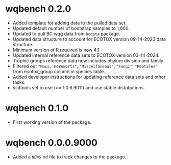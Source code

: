 <!-- NEWS.md is maintained by https://fledge.cynkra.com, contributors should not edit this file -->

# wqbench 0.2.0

- Added template for adding data to the pulled data set.
- Updated default number of bootstrap samples to 1,000.
- Updated to pull BC wqg data from `bcdata` package.
- Updated data structure to account for ECOTOX version 09-14-2023 data structure.
- Minimum version of R required is now 4.1.
- Updated internal reference data sets to ECOTOX version 03-14-2024. 
- Trophic groups reference data how includes phylum division and family.
- Filtered out `"Moss, Hornworts"`, `"Miscellaneous"`, `"Fungi"`, `"Reptiles"` from ecotox_group column in species table.
- Added developer instructions for updating reference data sets and other tasks.
- ssdtools set to use (>= 1.0.6.9011) and use stable distributions.

# wqbench 0.1.0

- First working version of the package.


# wqbench 0.0.0.9000

- Added a `NEWS.md` file to track changes to the package.
